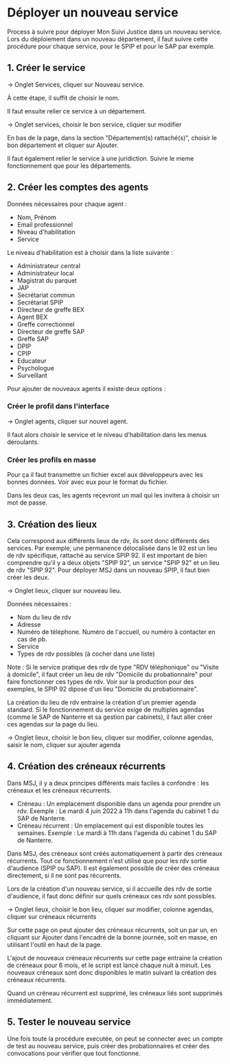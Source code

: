 # Déployer un nouveau service

Process à suivre pour déployer Mon Suivi Justice dans un nouveau service. Lors du déploiement dans un nouveau département, il faut suivre cette procédure pour chaque service, pour le SPIP et pour le SAP par exemple.

## 1. Créer le service

-> Onglet Services, cliquer sur Nouveau service.

À cette étape, il suffit de choisir le nom.

Il faut ensuite relier ce service à un département.

-> Onglet services, choisir le bon service, cliquer sur modifier

En bas de la page, dans la section "Département(s) rattaché(s)", choisir le bon département et cliquer sur Ajouter.

Il faut également relier le service à une juridiction. Suivre le meme fonctionnement que pour les départements.

## 2. Créer les comptes des agents

Données nécessaires pour chaque agent :

- Nom, Prénom
- Email professionnel
- Niveau d'habilitation
- Service

Le niveau d'habilitation est à choisir dans la liste suivante :

- Administrateur central
- Administrateur local
- Magistrat du parquet
- JAP
- Secrétariat commun
- Secrétariat SPIP
- Directeur de greffe BEX
- Agent BEX
- Greffe correctionnel
- Directeur de greffe SAP
- Greffe SAP
- DPIP
- CPIP
- Educateur
- Psychologue
- Surveillant

Pour ajouter de nouveaux agents il existe deux options :

### Créer le profil dans l'interface

-> Onglet agents, cliquer sur nouvel agent.

Il faut alors choisir le service et le niveau d'habilitation dans les menus déroulants.

### Créer les profils en masse

Pour ça il faut transmettre un fichier excel aux développeurs avec les bonnes données. Voir avec eux pour le format du fichier.

Dans les deux cas, les agents reçevront un mail qui les invitera à choisir un mot de passe.

## 3. Création des lieux

Cela correspond aux différents lieux de rdv, ils sont donc différents des services. Par exemple, une permanence délocalisée dans le 92 est un lieu de rdv spécifique, rattaché au service SPIP 92. Il est important de bien comprendre qu'il y a deux objets "SPIP 92", un service "SPIP 92" et un lieu de rdv "SPIP 92". Pour déployer MSJ dans un nouveau SPIP, il faut bien créer les deux.

-> Onglet lieux, cliquer sur nouveau lieu.

Données nécessaires :

- Nom du lieu de rdv
- Adresse
- Numéro de téléphone. Numéro de l'accueil, ou numéro à contacter en cas de pb.
- Service
- Types de rdv possibles (à cocher dans une liste)

Note : Si le service pratique des rdv de type "RDV téléphonique" ou "Visite à domicile", il faut créer un lieu de rdv "Domicile du probationnaire" pour faire fonctionner ces types de rdv. Voir sur la production pour des exemples, le SPIP 92 dipose d'un lieu "Domicile du probationnaire".

La création du lieu de rdv entraine la création d'un premier agenda standard. Si le fonctionnement du service exige de multiples agendas (comme le SAP de Nanterre et sa gestion par cabinets), il faut aller créer ces agendas sur la page du lieu.

-> Onglet lieux, choisir le bon lieu, cliquer sur modifier, colonne agendas, saisir le nom, cliquer sur ajouter agenda

## 4. Création des créneaux récurrents

Dans MSJ, il y a deux principes différents mais faciles à confondre : les créneaux et les créneaux récurrents.

- Créneau : Un emplacement disponible dans un agenda pour prendre un rdv. Exemple : Le mardi 4 juin 2022 à 11h dans l'agenda du cabinet 1 du SAP de Nanterre.
- Créneau récurrent : Un emplacement qui est disponible toutes les semaines. Exemple : Le mardi à 11h dans l'agenda du cabinet 1 du SAP de Nanterre.

Dans MSJ, des créneaux sont créés automatiquement à partir des créneaux récurrents. Tout ce fonctionnement n'est utilisé que pour les rdv sortie d'audience (SPIP ou SAP). Il est également possible de créer des créneaux directement, si il ne sont pas récurrents.

Lors de la création d'un nouveau service, si il accueille des rdv de sortie d'audience, il faut donc définir sur quels créneaux ces rdv sont possibles.

-> Onglet lieux, choisir le bon lieu, cliquer sur modifier, colonne agendas, cliquer sur créneaux récurrents

Sur cette page on peut ajouter des créneaux récurrents, soit un par un, en cliquant sur Ajouter dans l'encadré de la bonne journée, soit en masse, en utilisant l'outil en haut de la page.

L'ajout de nouveaux créneaux récurrents sur cette page entraine la création de créneaux pour 6 mois, et le script est lancé chaque nuit à minuit. Les nouveaux créneaux sont donc disponibles le matin suivant la création des créneaux récurrents.

Quand un créneau récurrent est supprimé, les créneaux liés sont supprimés immédiatement.

## 5. Tester le nouveau service

Une fois toute la procédure executée, on peut se connecter avec un compte de test au nouveau service, puis créer des probationnaires et créer des convocations pour vérifier que tout fonctionne.
